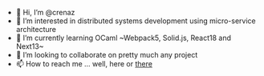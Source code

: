 - 👋 Hi, I’m @crenaz
- 👀 I’m interested in distributed systems development using micro-service architecture
- 🌱 I’m currently learning OCaml ~Webpack5, Solid.js, React18 and Next13~
- 💞️ I’m looking to collaborate on pretty much any project
- 📫 How to reach me ... well, here or [there](https://agustincrespo.com)

<!---
crenaz/crenaz is a ✨ special ✨ repository because its `README.md` (this file) appears on your GitHub profile.
You can click the Preview link to take a look at your changes.
--->
